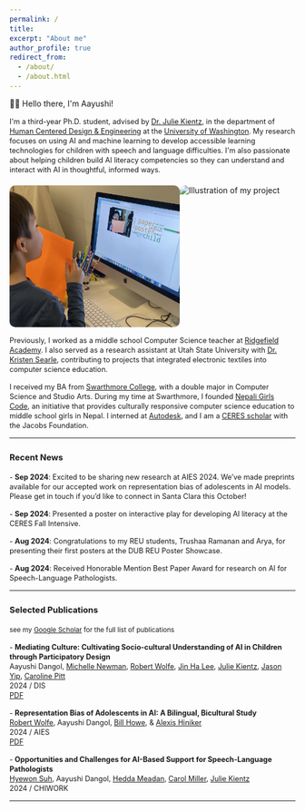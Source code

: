 ```yaml
---
permalink: /
title:
excerpt: "About me"
author_profile: true
redirect_from: 
  - /about/
  - /about.html
---
```


👋🏼 Hello there, I'm Aayushi!

<span style="font-size: 90%;">I'm a third-year Ph.D. student, advised by [Dr. Julie Kientz][julie], in the department of [Human Centered Design & Engineering][hcde] at the [University of Washington][uw]. My research focuses on using AI and machine learning to develop accessible learning technologies for children with speech and language difficulties. I'm also passionate about helping children build AI literacy competencies so they can understand and interact with AI in thoughtful, informed ways.</span>

<div style="display: flex; justify-content: space-between; margin-top: 20px;">
  <img src="/images/photo.png" alt="Illustration of my research" style="width: 300px; border-radius: 10px;">
  <img src="/images/photo2-url.png" alt="Illustration of my project" style="width: 300px; border-radius: 10px;">
</div>

<span style="font-size: 90%;">Previously, I worked as a middle school Computer Science teacher at [Ridgefield Academy][ridgefield]. I also served as a research assistant at Utah State University with [Dr. Kristen Searle][kristen], contributing to projects that integrated electronic textiles into computer science education.</span>

<span style="font-size: 90%;">I received my BA from [Swarthmore College][swarthmore], with a double major in Computer Science and Studio Arts. During my time at Swarthmore, I founded [Nepali Girls Code][lang], an initiative that provides culturally responsive computer science education to middle school girls in Nepal. I interned at [Autodesk][autodesk], and I am a [CERES scholar][ceres] with the Jacobs Foundation.</span>


---

### <span style="font-size: 90%;">Recent News</span>

<span style="font-size: 90%;">- **Sep 2024**: Excited to be sharing new research at AIES 2024. We’ve made preprints available for our accepted work on representation bias of adolescents in AI models. Please get in touch if you’d like to connect in Santa Clara this October!</span>

<span style="font-size: 90%;">- **Sep 2024**: Presented a poster on interactive play for developing AI literacy at the CERES Fall Intensive.</span>

<span style="font-size: 90%;">- **Aug 2024**: Congratulations to my REU students, Trushaa Ramanan and Arya, for presenting their first posters at the DUB REU Poster Showcase.</span>

<span style="font-size: 90%;">- **Aug 2024**: Received Honorable Mention Best Paper Award for research on AI for Speech-Language Pathologists.</span>

---

### <span style="font-size: 90%;">Selected Publications</span>

<small> see my [Google Scholar](https://scholar.google.com/citations?user=BRT9BREAAAAJ&hl=en) for the full list of publications </small>

<span style="font-size: 90%;">- **Mediating Culture: Cultivating Socio-cultural Understanding of AI in Children through Participatory Design**  
  Aayushi Dangol, [Michelle Newman][michelle], [Robert Wolfe][robert], [Jin Ha Lee][jinha], [Julie Kientz][julie], [Jason Yip][jason], [Caroline Pitt][caroline]  
  2024 / DIS  
  [PDF](https://dl.acm.org/doi/pdf/10.1145/3643834.3661515)</span>

<span style="font-size: 90%;">- **Representation Bias of Adolescents in AI: A Bilingual, Bicultural Study**  
  [Robert Wolfe][robert], Aayushi Dangol, [Bill Howe][bill], & [Alexis Hiniker][alexis]  
  2024 / AIES  
  [PDF](https://arxiv.org/pdf/2408.01961)</span>

<span style="font-size: 90%;">- **Opportunities and Challenges for AI-Based Support for Speech-Language Pathologists**  
  [Hyewon Suh][hyewon], Aayushi Dangol, [Hedda Meadan][hedda], [Carol Miller][carol], [Julie Kientz][julie]  
  2024 / CHIWORK</span>

<!-- 
I'm a third-year Ph.D. student, advised by [Dr. Julie Kientz][julie], in the department of [Human Centered Design & Engineering][hcde] at the [University of Washington][uw]. My research focuses on using AI and machine learning to develop accessible learning technologies for children with speech and language difficulties. I'm also passionate about helping children build AI literacy competencies so they can understand and interact with AI in thoughtful, informed ways.

Previously, I worked as a middle school Computer Science teacher at [Ridgefield Academy][ridgefield]. I also served as a research assistant at Utah State University with [Dr. Kristen Searle][kristen], contributing to projects that integrated electronic textiles into computer science education.

I received my BA from [Swarthmore College][swarthmore], with a double major in Computer Science and Studio Arts. During my time at Swarthmore, I founded [Nepali Girls Code][lang], an initiative that provides culturally responsive computer science education to middle school girls in Nepal. I interned at [Autodesk][autodesk], and I am a [CERES scholar][ceres] with the Jacobs Foundation.

I’m always open to collaborations and conversations. Please feel free to reach out!

---

### Recent News

- **Sep 2024**: Excited to be sharing new research at AIES 2024. We’ve made preprints available for our accepted work on representation bias of adolescents in AI models. Please get in touch if you’d like to connect in Santa Clara this October!
- **Sep 2024**: Presented a poster on interactive play for developing AI literacy at the CERES Fall Intensive.
- **Aug 2024**: Congratulations to my REU students, Trushaa Ramanan and Arya, for presenting their first posters at the DUB REU Poster Showcase.
- **Aug 2024**: Received Honorable Mention Best Paper Award for research on AI for Speech-Language Pathologists.

---

### Selected Publications

<small> see my [Google Scholar](https://scholar.google.com/citations?user=BRT9BREAAAAJ&hl=en) for the full list of publications </small>

- **Mediating Culture: Cultivating Socio-cultural Understanding of AI in Children through Participatory Design**  
  Aayushi Dangol, [Michelle Newman][michelle], [Robert Wolfe][robert], [Jin Ha Lee][jinha], [Julie Kientz][julie], [Jason Yip][jason], [Caroline Pitt][caroline]  
  2024 / DIS  
  [PDF](https://dl.acm.org/doi/pdf/10.1145/3643834.3661515)

- **Representation Bias of Adolescents in AI: A Bilingual, Bicultural Study**  
  [Robert Wolfe][robert], Aayushi Dangol, [Bill Howe][bill], & [Alexis Hiniker][alexis]  
  2024 / AIES  
  [PDF](https://arxiv.org/pdf/2408.01961)

- **Opportunities and Challenges for AI-Based Support for Speech-Language Pathologists**  
  [Hyewon Suh][hyewon], Aayushi Dangol, [Hedda Meadan][hedda], [Carol Miller][carol], [Julie Kientz][julie]  
  2024 / CHIWORK -->

---

[hcde]: https://hcde.washington.edu
[uw]: https://washington.edu
[swarthmore]: https://www.swarthmore.edu/
[lang]: https://www.swarthmore.edu/lang-center/lang-opportunity-scholarship-program
[ceres]: https://ceres.uci.edu/
[jacobs]: https://jacobsfoundation.org/
[ridgefield]: https://www.ridgefieldacademy.org/
[autodesk]: https://www.autodesk.com/?cjdata=MXxOfDB8WXww&mktvar002=afc_us_deeplink&AID=10282382&PID=8206971&SID=jkp_CjwKCAjw0t63BhAUEiwA5xP54QvH7l9aRQj31upWsENBDsOwidSxhsVB8pb6nl9zN-UXAJ0Zs5I-5hoCZV8QAvD_BwE&cjevent=394e60c97e0811ef8386acf70a1cb825&affname=8206971_10282382
[julie]: https://faculty.washington.edu/jkientz/
[kristen]: https://cehs.usu.edu/itls/people/kristin-searle
[michelle]: https://michelenewman.github.io/
[robert]: https://wolferobert3.github.io/
[jinha]: https://ischool.uw.edu/people/faculty/profile/jinhalee
[jason]: https://bigyipper.com/
[caroline]: https://faculty.washington.edu/pittc/
[bill]: https://ischool.uw.edu/people/faculty/profile/billhowe
[alexis]: https://www.alexishiniker.com/
[carol]: https://hhd.psu.edu/contact/carol-miller
[hedda]: https://spcd.charlotte.edu/people/hedda-meadan-kaplansky/
[hyewon]: https://scholar.google.com/citations?user=DpHT6UEAAAAJ&hl=en
